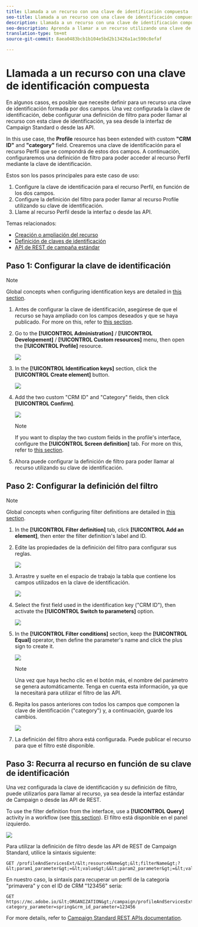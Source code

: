 ```yaml
---
title: Llamada a un recurso con una clave de identificación compuesta
seo-title: Llamada a un recurso con una clave de identificación compuesta
description: Llamada a un recurso con una clave de identificación compuesta
seo-description: Aprenda a llamar a un recurso utilizando una clave de identificación compuesta
translation-type: tm+mt
source-git-commit: 8aea0483bcb1b104e5bd2b13426a1ac590c8efaf

---
```



# Llamada a un recurso con una clave de identificación compuesta

En algunos casos, es posible que necesite definir para un recurso una clave de identificación formada por dos campos. Una vez configurada la clave de identificación, debe configurar una definición de filtro para poder llamar al recurso con esta clave de identificación, ya sea desde la interfaz de Campaign Standard o desde las API.

In this use case, the **Profile** resource has been extended with custom **"CRM ID"** and **"category"** field. Crearemos una clave de identificación para el recurso Perfil que se compondrá de estos dos campos. A continuación, configuraremos una definición de filtro para poder acceder al recurso Perfil mediante la clave de identificación.

Estos son los pasos principales para este caso de uso:

1. Configure la clave de identificación para el recurso Perfil, en función de los dos campos.
1. Configure la definición del filtro para poder llamar al recurso Profile utilizando su clave de identificación.
1. Llame al recurso Perfil desde la interfaz o desde las API.

Temas relacionados:

* [Creación o ampliación del recurso](../../developing/using/creating-or-extending-the-resource.md)
* [Definición de claves de identificación](../../developing/using/configuring-the-resource-s-data-structure.md#defining-identification-keys)
* [API de REST de campaña estándar](https://docs.campaign.adobe.com/doc/standard/en/api/ACS_API.html)

## Paso 1: Configurar la clave de identificación

>[!NOTE]
> Global concepts when configuring identification keys are detailed in [this section](../../developing/using/configuring-the-resource-s-data-structure.md#defining-identification-keys).

1. Antes de configurar la clave de identificación, asegúrese de que el recurso se haya ampliado con los campos deseados y que se haya publicado. For more on this, refer to [this section](../../developing/using/creating-or-extending-the-resource.md).

1. Go to the **[!UICONTROL Administration]** / **[!UICONTROL Developement]** / **[!UICONTROL Custom resources]** menu, then open the **[!UICONTROL Profile]** resource.

   ![](assets/uc_idkey1.png)

1. In the **[!UICONTROL Identification keys]** section, click the **[!UICONTROL Create element]** button.

   ![](assets/uc_idkey2.png)

1. Add the two custom "CRM ID" and "Category" fields, then click **[!UICONTROL Confirm]**.

   ![](assets/uc_idkey3.png)

   >[!NOTE]
   > If you want to display the two custom fields in the profile's interface, configure the **[!UICONTROL Screen definition]** tab. For more on this, refer to [this section](../../developing/using/configuring-the-screen-definition.md).

1. Ahora puede configurar la definición de filtro para poder llamar al recurso utilizando su clave de identificación.

## Paso 2: Configurar la definición del filtro

>[!NOTE]
> Global concepts when configuring filter definitions are detailed in [this section](../../developing/using/configuring-filter-definition.md).

1. In the **[!UICONTROL Filter definition]** tab, click **[!UICONTROL Add an element]**, then enter the filter definition's label and ID.

1. Edite las propiedades de la definición del filtro para configurar sus reglas.

   ![](assets/uc_idkey4.png)

1. Arrastre y suelte en el espacio de trabajo la tabla que contiene los campos utilizados en la clave de identificación.

   ![](assets/uc_idkey5.png)

1. Select the first field used in the identification key ("CRM ID"), then activate the **[!UICONTROL Switch to parameters]** option.

   ![](assets/uc_idkey6.png)

1. In the **[!UICONTROL Filter conditions]** section, keep the **[!UICONTROL Equal]** operator, then define the parameter's name and click the plus sign to create it.

   ![](assets/uc_idkey7.png)

   >[!NOTE]
   > Una vez que haya hecho clic en el botón más, el nombre del parámetro se genera automáticamente. Tenga en cuenta esta información, ya que la necesitará para utilizar el filtro de las API.

1. Repita los pasos anteriores con todos los campos que componen la clave de identificación ("category") y, a continuación, guarde los cambios.

   ![](assets/uc_idkey8.png)

1. La definición del filtro ahora está configurada. Puede publicar el recurso para que el filtro esté disponible.

## Paso 3: Recurra al recurso en función de su clave de identificación

Una vez configurada la clave de identificación y su definición de filtro, puede utilizarlos para llamar al recurso, ya sea desde la interfaz estándar de Campaign o desde las API de REST.

To use the filter definition from the interface, use a **[!UICONTROL Query]** activity in a workflow (see [this section](../../automating/using/query.md)). El filtro está disponible en el panel izquierdo.

![](assets/uc_idkey9.png)

Para utilizar la definición de filtro desde las API de REST de Campaign Standard, utilice la sintaxis siguiente:

```
GET /profileAndServicesExt/&lt;resourceName&gt;&lt;filterName&gt;?&lt;param1_parameter&gt;=&lt;value&gt;&&lt;param2_parameter&gt;=&lt;value&gt;
```

En nuestro caso, la sintaxis para recuperar un perfil de la categoría "primavera" y con el ID de CRM "123456" sería:

```
GET https://mc.adobe.io/&lt;ORGANIZATION&gt;/campaign/profileAndServicesExt/profile/identification_key?category_parameter=spring&crm_id_parameter=123456
```

For more details, refer to [Campaign Standard REST APIs documentation](https://docs.campaign.adobe.com/doc/standard/en/api/ACS_API.html#filtering).